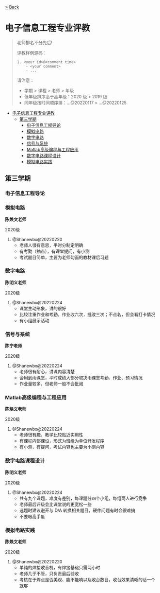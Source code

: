 [> Back](../../../faculty/soa/README.md)

# 电子信息工程专业评教

> 老师排名不分先后!
>
> 评教样例源码：
>
> ```
> 1. <your id>@<comment time>
>     - <your comment>
>     - ...
> ```
>
> 请注意：
>
> - 学期 > 课程 > 老师 > 年级
> - 低年级排序高于高年级：2020 级 > 2019 级
> - 同年级按时间顺序排：...@20220117 > ...@20220125


  

- [电子信息工程专业评教](#电子信息工程专业评教)
  - [第三学期](#第三学期)
    - [电子信息工程导论](#电子信息工程导论)
    - [模拟电路](#模拟电路)
    - [数字电路](#数字电路)
    - [信号与系统](#信号与系统)
    - [Matlab高级编程与工程应用](#Matlab高级编程与工程应用)
    - [数字电路课程设计](#数字电路课程设计)
    - [模拟电路实践](#模拟电路实践)





## 第三学期


### 电子信息工程导论


### 模拟电路

**陈焕文老师**

2020级

1. @Shanewbx@20220220
   - 老师人很有意思，平时分制定明确
   - 有考勤（抽点），有课堂提问，有小测
   - 考试题目简单，主要为老师勾画的教材课后习题



### 数字电路

**陈明义老师**

2020级

1. @Shanewbx@20220224
   - 课堂生动形象，讲的很好
   - 比较注重作业和考勤。作业收六次，批改三次；不点名，但会看打卡情况
   - 有小组展示活动



### 信号与系统

**陈宁老师**

2020级

1. @Shanewbx@20220224
   - 老师很有耐心，讲课内容清楚
   - 会用到雨课堂，平时成绩大部分取决雨课堂考勤、作业、预习情况
   - 作业量较多，但老师一般不会批阅



### Matlab高级编程与工程应用

**陈焕文老师**

2020级

1. @Shanewbx@20220224
   - 老师很有趣，教学比较贴近实用性
   - 有课程内部课设，形式为班级为单位开发程序
   - 有小测，有提问，考试内容也主要为小测内容



### 数字电路课程设计

**陈明义老师**

2020级

1. @Shanewbx@20220224
   - 共有九个课题，难度有差别，每课题分四个小组，每组两人进行竞争
   - 老师最后评级会比课堂说的更宽松一些
   - 选题时建议避开与 D/A 转换相关题目，硬件问题有时会很难搞
   - 不要眼高手低



### 模拟电路实践
**陈焕文老师**

2020级

1. @Shanewbx@20220220
   - 单纯的焊接收音机，有焊接基础只需两小时
   - 老师几乎不管，只负责最后验收
   - 考核在于焊点是否美观、能不能响以及收台数目，收台效果清晰的话一个就够






